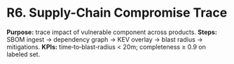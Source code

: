 # R6. Supply-Chain Compromise Trace
**Purpose:** trace impact of vulnerable component across products.
**Steps:** SBOM ingest → dependency graph → KEV overlay → blast radius → mitigations.
**KPIs:** time‑to‑blast‑radius < 20m; completeness ≥ 0.9 on labeled set.
